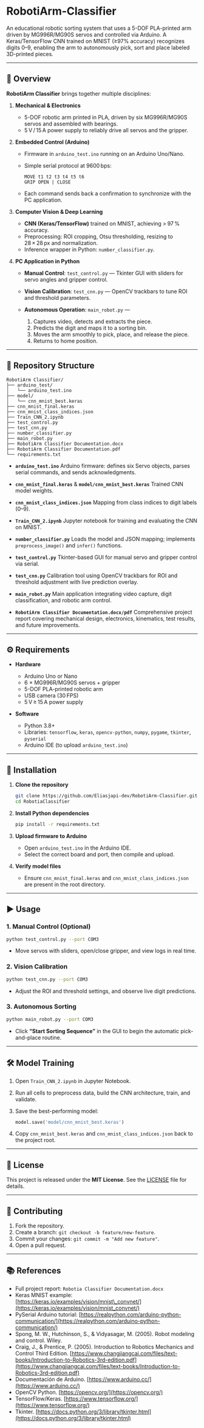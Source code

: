 # RobotiArm-Classifier
An educational robotic sorting system that uses a 5-DOF PLA-printed arm driven by MG996R/MG90S servos and controlled via Arduino. A Keras/TensorFlow CNN trained on MNIST (≥97% accuracy) recognizes digits 0–9, enabling the arm to autonomously pick, sort and place labeled 3D-printed pieces.

---

## 📖 Overview

**RobotiArm Classifier** brings together multiple disciplines:

1. **Mechanical & Electronics**

   * 5-DOF robotic arm printed in PLA, driven by six MG996R/MG90S servos and assembled with bearings.
   * 5 V / 15 A power supply to reliably drive all servos and the gripper.

2. **Embedded Control (Arduino)**

   * Firmware in `arduino_test.ino` running on an Arduino Uno/Nano.
   * Simple serial protocol at 9600 bps:

     ```
     MOVE t1 t2 t3 t4 t5 t6  
     GRIP OPEN | CLOSE  
     ```
   * Each command sends back a confirmation to synchronize with the PC application.

3. **Computer Vision & Deep Learning**

   * **CNN (Keras/TensorFlow)** trained on MNIST, achieving > 97 % accuracy.
   * Preprocessing: ROI cropping, Otsu thresholding, resizing to 28 × 28 px and normalization.
   * Inference wrapper in Python: `number_classifier.py`.

4. **PC Application in Python**

   * **Manual Control**: `test_control.py` — Tkinter GUI with sliders for servo angles and gripper control.
   * **Vision Calibration**: `test_cnn.py` — OpenCV trackbars to tune ROI and threshold parameters.
   * **Autonomous Operation**: `main_robot.py` —

     1. Captures video, detects and extracts the piece.
     2. Predicts the digit and maps it to a sorting bin.
     3. Moves the arm smoothly to pick, place, and release the piece.
     4. Returns to home position.

---

## 📂 Repository Structure

```
RobotiArm Classifier/
├── arduino_test/
│   └── arduino_test.ino
├── model/
│   └── cnn_mnist_best.keras
├── cnn_mnist_final.keras
├── cnn_mnist_class_indices.json
├── Train_CNN_2.ipynb
├── test_control.py
├── test_cnn.py
├── number_classifier.py
├── main_robot.py
├── RobotiArm Classifier Documentation.docx
├── RobotiArm Classifier Documentation.pdf
└── requirements.txt

```

* **`arduino_test.ino`**
  Arduino firmware: defines six Servo objects, parses serial commands, and sends acknowledgments.

* **`cnn_mnist_final.keras`** & **`model/cnn_mnist_best.keras`**
  Trained CNN model weights.

* **`cnn_mnist_class_indices.json`**
  Mapping from class indices to digit labels (0–9).

* **`Train_CNN_2.ipynb`**
  Jupyter notebook for training and evaluating the CNN on MNIST.

* **`number_classifier.py`**
  Loads the model and JSON mapping; implements `preprocess_image()` and `infer()` functions.

* **`test_control.py`**
  Tkinter-based GUI for manual servo and gripper control via serial.

* **`test_cnn.py`**
  Calibration tool using OpenCV trackbars for ROI and threshold adjustment with live prediction overlay.

* **`main_robot.py`**
  Main application integrating video capture, digit classification, and robotic arm control.

* **`RobotiArm Classifier Documentation.docx/pdf`**
  Comprehensive project report covering mechanical design, electronics, kinematics, test results, and future improvements.

---

## ⚙️ Requirements

* **Hardware**

  * Arduino Uno or Nano
  * 6 × MG996R/MG90S servos + gripper
  * 5-DOF PLA-printed robotic arm
  * USB camera (30 FPS)
  * 5 V ≥ 15 A power supply

* **Software**

  * Python 3.8+
  * Libraries: `tensorflow`, `keras`, `opencv-python`, `numpy`, `pygame`, `tkinter`, `pyserial`
  * Arduino IDE (to upload `arduino_test.ino`)

---

## 🚀 Installation

1. **Clone the repository**

   ```bash
   git clone https://github.com/Eliasjapi-dev/RobotiArm-Classifier.git
   cd RobotiaClassifier
   ```

2. **Install Python dependencies**

   ```bash
   pip install -r requirements.txt
   ```

3. **Upload firmware to Arduino**

   * Open `arduino_test.ino` in the Arduino IDE.
   * Select the correct board and port, then compile and upload.

4. **Verify model files**

   * Ensure `cnn_mnist_final.keras` and `cnn_mnist_class_indices.json` are present in the root directory.

---

## ▶️ Usage

### 1. Manual Control (Optional)

```bash
python test_control.py --port COM3
```

* Move servos with sliders, open/close gripper, and view logs in real time.

### 2. Vision Calibration

```bash
python test_cnn.py --port COM3
```

* Adjust the ROI and threshold settings, and observe live digit predictions.

### 3. Autonomous Sorting

```bash
python main_robot.py --port COM3
```

* Click **“Start Sorting Sequence”** in the GUI to begin the automatic pick-and-place routine.

---

## 🛠 Model Training

1. Open `Train_CNN_2.ipynb` in Jupyter Notebook.
2. Run all cells to preprocess data, build the CNN architecture, train, and validate.
3. Save the best-performing model:

   ```python
   model.save('model/cnn_mnist_best.keras')
   ```
4. Copy `cnn_mnist_best.keras` and `cnn_mnist_class_indices.json` back to the project root.

---

## 📄 License

This project is released under the **MIT License**. See the [LICENSE](LICENSE) file for details.

---

## 🤝 Contributing

1. Fork the repository.  
2. Create a branch: `git checkout -b feature/new-feature`.  
3. Commit your changes: `git commit -m "Add new feature"`.  
4. Open a pull request.

---

## 📚 References

* Full project report: `Robotia Classifier Documentation.docx`
* Keras MNIST example: [https://keras.io/examples/vision/mnist\_convnet/](https://keras.io/examples/vision/mnist_convnet/)
* PySerial Arduino tutorial: [https://realpython.com/arduino-python-communication/](https://realpython.com/arduino-python-communication/)
* Spong, M. W., Hutchinson, S., & Vidyasagar, M. (2005). Robot modeling and control. Wiley.
* Craig, J., & Prentice, P. (2005). Introduction to Robotics Mechanics and Control Third Edition. [https://www.changjiangcai.com/files/text-books/Introduction-to-Robotics-3rd-edition.pdf](https://www.changjiangcai.com/files/text-books/Introduction-to-Robotics-3rd-edition.pdf)
* Documentación de Arduino. [https://www.arduino.cc/](https://www.arduino.cc/)
* OpenCV Python. [https://opencv.org/](https://opencv.org/)
* TensorFlow/Keras. [https://www.tensorflow.org/](https://www.tensorflow.org/)
* Tkinter. [https://docs.python.org/3/library/tkinter.html](https://docs.python.org/3/library/tkinter.html)
